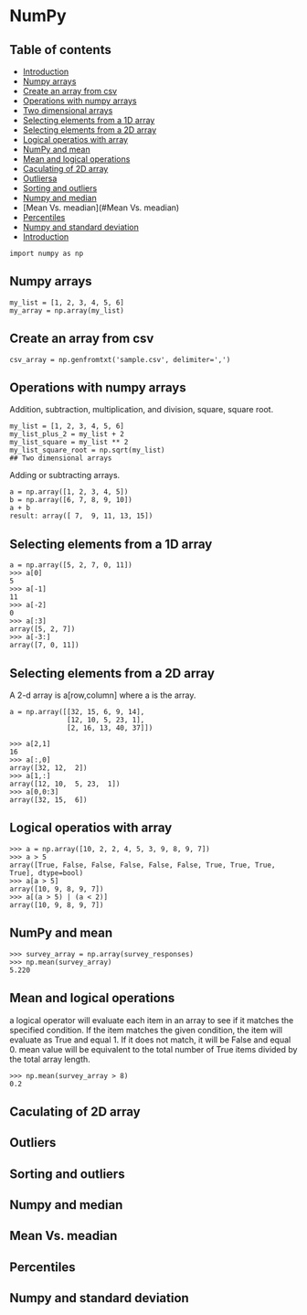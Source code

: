 # NumPy
## Table of contents
- [Introduction](#Introduction)
- [Numpy arrays](#Numpy-arrays)
- [Create an array from csv](#Create-an-array-from-csv)
- [Operations with numpy arrays](#Operations-with-numpy-arrays)
- [Two dimensional arrays](#Two-dimensional-arrays)
- [Selecting elements from a 1D array](#Selecting-elements-from-a-1D-array)
- [Selecting elements from a 2D array](#Selecting-elements-from-a-2D-array)
- [Logical operatios with array](#Logical-operatios-with-array)
- [NumPy and mean](#NumPy-and-mean)
- [Mean and logical operations](#Mean-and-logical-operations)
- [Caculating of 2D array](#Caculating-of-2D-array)
- [Outliersa](#Outliersa)
- [Sorting and outliers](#Sorting-and-outliers)
- [Numpy and median](#Numpy-and-median)
- [Mean Vs. meadian](#Mean Vs. meadian)
- [Percentiles](#ercentiles)
- [Numpy and standard deviation](#Numpy-and-standard-deviation)
- [Introduction](#Introduction)

```
import numpy as np
```
## Numpy arrays
```
my_list = [1, 2, 3, 4, 5, 6]
my_array = np.array(my_list)
```
## Create an array from csv
```
csv_array = np.genfromtxt('sample.csv', delimiter=',')
```
## Operations with numpy arrays

Addition, subtraction, multiplication, and division, square, square root.

```
my_list = [1, 2, 3, 4, 5, 6]
my_list_plus_2 = my_list + 2
my_list_square = my_list ** 2
my_list_square_root = np.sqrt(my_list)
## Two dimensional arrays
```
Adding or subtracting arrays.

```
a = np.array([1, 2, 3, 4, 5])
b = np.array([6, 7, 8, 9, 10])
a + b
result: array([ 7,  9, 11, 13, 15])
```

## Selecting elements from a 1D array
```
a = np.array([5, 2, 7, 0, 11])
>>> a[0]
5 
>>> a[-1]
11
>>> a[-2]
0
>>> a[:3]
array([5, 2, 7])
>>> a[-3:]
array([7, 0, 11])
```
## Selecting elements from a 2D array

A 2-d array is a[row,column] where a is the array.

```
a = np.array([[32, 15, 6, 9, 14], 
              [12, 10, 5, 23, 1],
              [2, 16, 13, 40, 37]])

>>> a[2,1]
16
>>> a[:,0]
array([32, 12,  2])
>>> a[1,:]
array([12, 10,  5, 23,  1])
>>> a[0,0:3]
array([32, 15,  6])
```
## Logical operatios with array

```
>>> a = np.array([10, 2, 2, 4, 5, 3, 9, 8, 9, 7])
>>> a > 5
array([True, False, False, False, False, False, True, True, True, True], dtype=bool)
>>> a[a > 5]
array([10, 9, 8, 9, 7])
>>> a[(a > 5) | (a < 2)]
array([10, 9, 8, 9, 7])
```
## NumPy and mean
```
>>> survey_array = np.array(survey_responses)
>>> np.mean(survey_array)
5.220
```
## Mean and logical operations
a logical operator will evaluate each item in an array to see if it matches the specified condition. If the item matches the given condition, the item will evaluate as True and equal 1. If it does not match, it will be False and equal 0. mean value will be equivalent to the total number of True items divided by the total array length.
```
>>> np.mean(survey_array > 8)
0.2
```

## Caculating of 2D array

## Outliers

## Sorting and outliers

## Numpy and median

## Mean Vs. meadian

## Percentiles

## Numpy and standard deviation